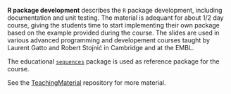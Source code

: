 **R package development** describes the `R` package development, including documentation and unit testing. 
The material is adequant for about 1/2 day course, giving the students time to start implementing their own package
based on the example provided during the course. 
The slides are used in various advanced programming and developement courses taught by 
Laurent Gatto and Robert Stojnić in Cambridge and at the EMBL.

The educational [`sequences`](https://github.com/lgatto/sequences/) package is used as reference package for the course.

See the [TeachingMaterial](https://github.com/lgatto/TeachingMaterial) repository for more material.
